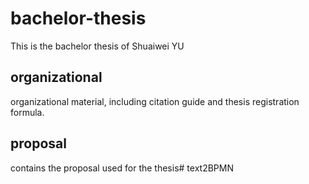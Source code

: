 # bachelor-thesis

This is the bachelor thesis of Shuaiwei YU

## organizational
organizational material, including citation guide and thesis registration formula.

## proposal
contains the proposal used for the thesis# text2BPMN
